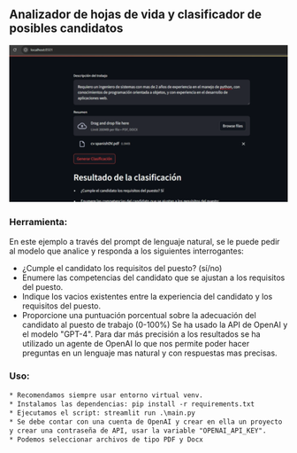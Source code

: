 ## Analizador de hojas de vida y clasificador de posibles candidatos ##
![Ejemplo](https://github.com/vhngroup/AI_Analizador_De_CV/blob/main/images/image.png)
### Herramienta:
En este ejemplo a través del prompt de lenguaje natural, se le puede pedir al modelo que analice y responda a los siguientes interrogantes:
* ¿Cumple el candidato los requisitos del puesto? (sí/no)
* Enumere las competencias del candidato que se ajustan a los requisitos del puesto.
* Indique los vacios existentes entre la experiencia del candidato y los requisitos del puesto.
* Proporcione una puntuación porcentual sobre la adecuación del candidato al puesto de trabajo (0-100%)
Se ha usado la API de OpenAI y el modelo "GPT-4".
Para dar más precisión a los resultados se ha utilizado un agente de OpenAI lo que nos permite poder hacer preguntas en un lenguaje mas natural y con respuestas mas precisas.
### Uso:
    * Recomendamos siempre usar entorno virtual venv.
    * Instalamos las dependencias: pip install -r requirements.txt
    * Ejecutamos el script: streamlit run .\main.py
    * Se debe contar con una cuenta de OpenAI y crear en ella un proyecto y crear una contraseña de API, usar la variable "OPENAI_API_KEY".
    * Podemos seleccionar archivos de tipo PDF y Docx